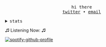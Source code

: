 <!-- Based On https://github.com/Pabszito/Pabszito, all credits to him -->

<p align="center">
  <br>
  <samp>hi there</samp>
  <br>
  <samp>
    <a href="https://twitter.com/h1tting">twitter</a> •
    <a href="mailto:ido@terrorist.services">email</a>
  </samp>
  <br>
</p>

<details>
  <summary>
    <samp>stats</samp>
  </summary>
  <br>
  <img src="https://github-readme-stats.vercel.app/api?username=PermisosDev&count_private=true&theme=dark">
  <!-- <img src="https://activity-graph.herokuapp.com/graph?username=PermisosDev&theme=high-contrast"> -->
  <img src="https://github-profile-trophy.vercel.app/?username=PermisosDev&theme=onedark">
  
</details>

♫ Listening Now: ♫

[![spotify-github-profile](https://spotify-github-profile.vercel.app/api/view?uid=31bst6opffctgn3reta6jgxcv7oi&cover_image=true&theme=natemoo-re)](https://github.com/kittinan/spotify-github-profile)

